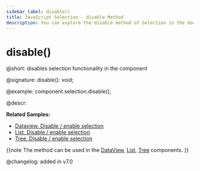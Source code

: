 ```yaml
---
sidebar_label: disable()
title: JavaScript Selection - disable Method 
description: You can explore the disable method of Selection in the documentation of the DHTMLX JavaScript UI library. Browse developer guides and API reference, try out code examples and live demos, and download a free 30-day evaluation version of DHTMLX Suite 7.
---
```


# disable()

@short: disables selection functionality in the component

@signature: disable(): void;

@example:
component.selection.disable();

@descr:

**Related Samples:**
- [Dataview. Disable / enable selection](https://snippet.dhtmlx.com/kn42gb50)
- [List. Disable / enable selection](https://snippet.dhtmlx.com/i4zj985o)
- [Tree. Disable / enable selection](https://snippet.dhtmlx.com/g6cmggqt)

{{note The method can be used in the [DataView](dataview/usage_selection.md), [List](list/usage_selection.md), [Tree](tree/usage_selection.md) components. }}

@changelog:
added in v7.0

[comment]: # (@relatedapi: dataview/api/dataview_selection_config.md list/api/list_selection_config.md tree/api/tree_selection_config.md)
